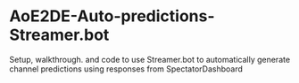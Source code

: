 # AoE2DE-Auto-predictions-Streamer.bot
Setup, walkthrough. and code to use Streamer.bot to automatically generate channel predictions using responses from SpectatorDashboard
